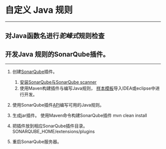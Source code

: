 # 自定义 Java 规则
---
## 对Java函数名进行***驼峰式***规则检查
## 开发Java 规则的SonarQube插件。
---
1. 创建[SonarQube](http://docs.sonarqube.org/display/HOME/SonarQube+Platform)插件。
    1. [安装SonarQube与SonarQube scanner](http://www.finedevelop.com/pages/viewpage.action?pageId=6721886)
    2. 使用Maven构建插件与编写Java规则，
    [样本模板](https://github.com/SonarSource/sonar-examples)导入IDEA或eclipse中进行开发。
2. 使用SonarQube插件[API](http://docs.sonarqube.org/display/DEV/API+Basics)编写可用的Java规则。
    
3. 生成jar插件。
使用Maven命令构建SonarQube插件
    mvn clean install
4. 把插件放到相应SonarQube插件目录。
    SONARQUBE_HOME/extensions/plugins
5. 重启SonarQube服务器。